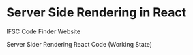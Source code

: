 # Server Side Rendering in React

IFSC Code Finder Website

Server Sider Rendering React Code (Working State)
